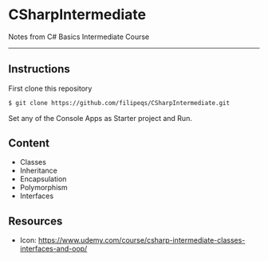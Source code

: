 # CSharpIntermediate

Notes from C# Basics Intermediate Course

---

## Instructions

First clone this repository

```bash
$ git clone https://github.com/filipeqs/CSharpIntermediate.git
```

Set any of the Console Apps as Starter project and Run.

## Content

- Classes
- Inheritance
- Encapsulation
- Polymorphism
- Interfaces

## Resources

- Icon: https://www.udemy.com/course/csharp-intermediate-classes-interfaces-and-oop/
